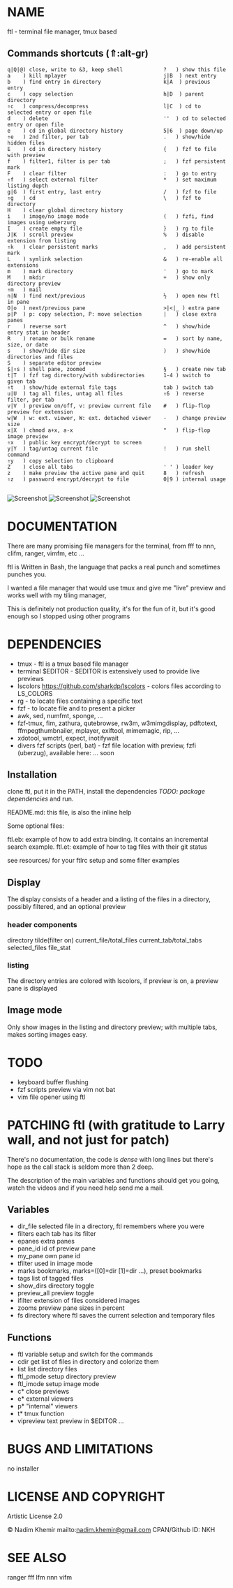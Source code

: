 # NAME

ftl - terminal file manager, tmux based

## Commands shortcuts (⇑:alt-gr)
```
q|Q|@) close, write to &3, keep shell             ?   ) show this file
a    ) kill mplayer                               j|B  ) next entry
b    ) find entry in directory                    k|A  ) previous entry
c    ) copy selection                             h|D  ) parent directory
⇑c   ) compress/decompress                        l|C  ) cd to selected entry or open file
d    ) delete                                     ''  ) cd to selected entry or open file
e    ) cd in global directory history             5|6  ) page down/up
⇑e   ) 2nd filter, per tab                        .   ) show/hide hidden files
E    ) cd in directory history                    {   ) fzf to file with preview
f    ) filter1, filter is per tab                 ;   ) fzf persistent mark
F    ) clear filter                               :   ) go to entry
⇑f   ) select external filter                     *   ) set maximum listing depth
g|G  ) first entry, last entry                    /   ) fzf to file
⇑g   ) cd                                         \   ) fzf to directory
H    ) clear global directory history
i    ) image/no image mode                        (   ) fzfi, find images using ueberzurg
I    ) create empty file                          }   ) rg to file
J|K  ) scroll preview                             %   ) disable extension from listing
⇑k   ) clear persistent marks                     ,   ) add persistent mark
L    ) symlink selection                          &   ) re-enable all extensions
m    ) mark directory                             '   ) go to mark
M    ) mkdir                                      +   ) show only directory preview
⇑m   ) mail
n|N  ) find next/previous                         ½   ) open new ftl in pane
O|o  ) next/previous pane                         >|<|_ ) extra pane
p|P  ) p: copy selection, P: move selection       |   ) close extra panes
r    ) reverse sort                               ^   ) show/hide entry stat in header
R    ) rename or bulk rename                      =   ) sort by name, size, or date
s    ) show/hide dir size                         )   ) show/hide directories and files
S    ) separate editor preview                    
$|⇑s ) shell pane, zoomed                         §   ) create new tab
t|T  ) fzf tag directory/with subdirectories      1-4 ) switch to given tab
⇑t   ) show/hide external file tags               tab ) switch tab
u|U  ) tag all files, untag all files             ⇑6  ) reverse filter, per tab
v|V  ) preview on/off, v: preview current file    #   ) flip-flop preview for extension
w|W  ) w: ext. viewer, W: ext. detached viewer    -   ) change preview size
x|X  ) chmod a+x, a-x                             "   ) flip-flop image preview
⇑x   ) public key encrypt/decrypt to screen
y|Y  ) tag/untag current file                     !   ) run shell command
⇑y   ) copy selection to clipboard
Z    ) close all tabs                             ' ' ) leader key
z    ) make preview the active pane and quit      8   ) refresh
⇑z   ) password encrypt/decrypt to file           0|9 ) internal usage
                                                  
```


![Screenshot](https://raw.github.com/nkh/ftl/master/screenshots/ftl.png)
![Screenshot](https://raw.github.com/nkh/ftl/master/screenshots/image_preview.png)
![Screenshot](https://raw.github.com/nkh/ftl/master/screenshots/tiled.png)

# DOCUMENTATION

There are many promising file managers for the terminal, from fff to nnn, clifm, ranger, vimfm, etc ... 

ftl is Written in Bash, the language that packs a real punch and sometimes punches you.

I wanted a file manager that would use tmux and give me "live" preview and works well with my tiling manager,

This is definitely not production quality, it's for the fun of it, but it's good enough so I stopped using other programs

# DEPENDENCIES

- tmux     - ftl is a tmux based file manager
- terminal $EDITOR - $EDITOR is extensively used to provide live previews
- lscolors <https://github.com/sharkdp/lscolors> - colors files according to LS_COLORS
- rg       - to locate files containing a specific text
- fzf      - to locate file and to present a picker
- awk, sed, numfmt, sponge, ...
- fzf-tmux, fim, zathura, qutebrowse, rw3m, w3mimgdisplay, pdftotext, ffmpegthumbnailer, mplayer, exiftool, mimemagic, rip, ...
- xdotool, wmctrl, expect, inotifywait
- divers fzf scripts (perl, bat) - fzf file location with preview, fzfi (uberzug), available here: ... soon

## Installation

clone ftl, put it in the PATH, install the dependencies *TODO: package dependencies* and run.

README.md: this file, is also the inline help

Some optional files:

ftl.eb: example of how to add extra binding. It contains an incremental search example.
ftl.et: example of how to tag files with their git status

see resources/ for your ftlrc setup and some filter examples

## Display

The display consists of a header and a listing of the files in a directory, possibly filtered, and an optional preview

### header components

directory tilde(filter on) current_file/total_files current_tab/total_tabs selected_files file_stat

### listing

The directory entries are colored with lscolors, if preview is on, a preview pane is displayed

## Image mode

Only show images in the listing and directory preview; with multiple tabs, makes sorting images easy.

# TODO

- keyboard buffer flushing
- fzf scripts preview via vim not bat
- vim file opener using ftl
 
# PATCHING ftl (with gratitude to Larry wall, and not just for patch)

There's no documentation, the code is *dense* with long lines but there's hope as
the call stack is seldom more than 2 deep.

The description of the main variables and functions should get you going, watch the
videos and if you need help send me a mail.

## Variables

- dir_file    selected file in a directory, ftl remembers where you were
- filters     each tab has its filter
- epanes      extra panes 
- pane_id     id of preview pane
- my_pane     own pane id
- tfilter     used in image mode
- marks       bookmarks, marks=([0]=dir [1]=dir ...), preset bookmarks
- tags        list of tagged files
- show_dirs   directory toggle
- preview_all preview toggle
- ifilter     extension of files considered images
- zooms       preview pane sizes in percent
- fs          directory where ftl saves the current selection and temporary files

## Functions

- ftl       variable setup and switch for the commands
- cdir      get list of files in directory and colorize them
- list      list directory files
- ftl_pmode setup directory preview
- ftl_imode setup image mode
- c*        close previews
- e*        external viewers
- p*        "internal" viewers
- t*        tmux function
- vipreview text preview in $EDITOR
...

# BUGS AND LIMITATIONS

no installer

# LICENSE AND COPYRIGHT

Artistic License 2.0

© Nadim Khemir
mailto:nadim.khemir@gmail.com
CPAN/Github ID: NKH

# SEE ALSO

ranger
fff
lfm
nnn
vifm


